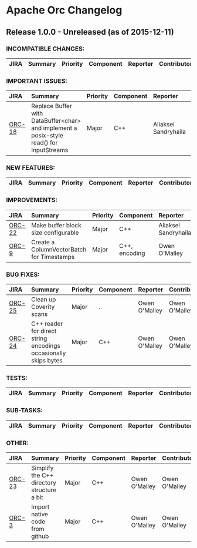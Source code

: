 
<!---
# Licensed to the Apache Software Foundation (ASF) under one
# or more contributor license agreements.  See the NOTICE file
# distributed with this work for additional information
# regarding copyright ownership.  The ASF licenses this file
# to you under the Apache License, Version 2.0 (the
# "License"); you may not use this file except in compliance
# with the License.  You may obtain a copy of the License at
#
#     http://www.apache.org/licenses/LICENSE-2.0
#
# Unless required by applicable law or agreed to in writing, software
# distributed under the License is distributed on an "AS IS" BASIS,
# WITHOUT WARRANTIES OR CONDITIONS OF ANY KIND, either express or implied.
# See the License for the specific language governing permissions and
# limitations under the License.
-->
# Apache Orc Changelog

## Release 1.0.0 - Unreleased (as of 2015-12-11)

### INCOMPATIBLE CHANGES:

| JIRA | Summary | Priority | Component | Reporter | Contributor |
|:---- |:---- | :--- |:---- |:---- |:---- |


### IMPORTANT ISSUES:

| JIRA | Summary | Priority | Component | Reporter | Contributor |
|:---- |:---- | :--- |:---- |:---- |:---- |
| [ORC-18](https://issues.apache.org/jira/browse/ORC-18) | Replace Buffer with DataBuffer\<char\> and implement a posix-style read() for InputStreams |  Major | C++ | Aliaksei Sandryhaila | Aliaksei Sandryhaila |


### NEW FEATURES:

| JIRA | Summary | Priority | Component | Reporter | Contributor |
|:---- |:---- | :--- |:---- |:---- |:---- |


### IMPROVEMENTS:

| JIRA | Summary | Priority | Component | Reporter | Contributor |
|:---- |:---- | :--- |:---- |:---- |:---- |
| [ORC-22](https://issues.apache.org/jira/browse/ORC-22) | Make buffer block size configurable |  Major | C++ | Aliaksei Sandryhaila | Aliaksei Sandryhaila |
| [ORC-9](https://issues.apache.org/jira/browse/ORC-9) | Create a ColumnVectorBatch for Timestamps |  Major | C++, encoding | Owen O'Malley | Owen O'Malley |


### BUG FIXES:

| JIRA | Summary | Priority | Component | Reporter | Contributor |
|:---- |:---- | :--- |:---- |:---- |:---- |
| [ORC-25](https://issues.apache.org/jira/browse/ORC-25) | Clean up Coverity scans |  Major | . | Owen O'Malley | Owen O'Malley |
| [ORC-24](https://issues.apache.org/jira/browse/ORC-24) | C++ reader for direct string encodings occasionally skips bytes |  Major | C++ | Owen O'Malley | Owen O'Malley |


### TESTS:

| JIRA | Summary | Priority | Component | Reporter | Contributor |
|:---- |:---- | :--- |:---- |:---- |:---- |


### SUB-TASKS:

| JIRA | Summary | Priority | Component | Reporter | Contributor |
|:---- |:---- | :--- |:---- |:---- |:---- |


### OTHER:

| JIRA | Summary | Priority | Component | Reporter | Contributor |
|:---- |:---- | :--- |:---- |:---- |:---- |
| [ORC-23](https://issues.apache.org/jira/browse/ORC-23) | Simplify the C++ directory structure a bit |  Major | C++ | Owen O'Malley | Owen O'Malley |
| [ORC-3](https://issues.apache.org/jira/browse/ORC-3) | Import native code from github |  Major | C++ | Owen O'Malley | Owen O'Malley |


